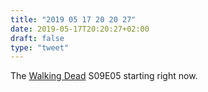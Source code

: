 ```yaml
---
title: "2019 05 17 20 20 27"
date: 2019-05-17T20:20:27+02:00
draft: false
type: "tweet"
---
```

The [Walking Dead](https://en.wikipedia.org/wiki/The_Walking_Dead_(TV_series)) S09E05 starting right now.
